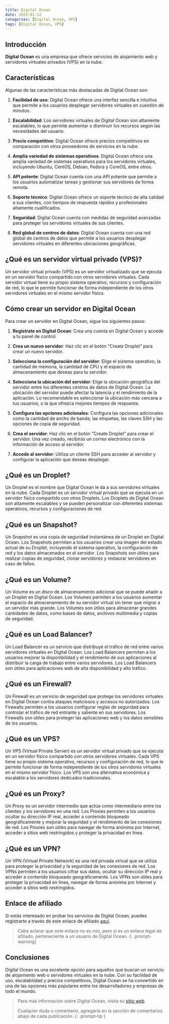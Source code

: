 ```yaml
---
title: Digital Ocean
date: 2025-01-12
categories: [Digital Ocean, VPS]
tags: [Digital Ocean, VPS]
---
```


## Introducción

**Digital Ocean** es una empresa que ofrece servicios de alojamiento web y servidores virtuales privados (VPS) en la nube.

## Características

Algunas de las características más destacadas de Digital Ocean son:

1. **Facilidad de uso**: Digital Ocean ofrece una interfaz sencilla e intuitiva que permite a los usuarios desplegar servidores virtuales en cuestión de minutos.

2. **Escalabilidad**: Los servidores virtuales de Digital Ocean son altamente escalables, lo que permite aumentar o disminuir los recursos según las necesidades del usuario.

3. **Precio competitivo**: Digital Ocean ofrece precios competitivos en comparación con otros proveedores de servicios en la nube.

4. **Amplia variedad de sistemas operativos**: Digital Ocean ofrece una amplia variedad de sistemas operativos para los servidores virtuales, incluyendo Ubuntu, CentOS, Debian, Fedora y CoreOS, entre otros.

5. **API potente**: Digital Ocean cuenta con una API potente que permite a los usuarios automatizar tareas y gestionar sus servidores de forma remota.

6. **Soporte técnico**: Digital Ocean ofrece un soporte técnico de alta calidad a sus clientes, con tiempos de respuesta rápidos y profesionales altamente cualificados.

7. **Seguridad**: Digital Ocean cuenta con medidas de seguridad avanzadas para proteger los servidores virtuales de sus clientes.

8. **Red global de centros de datos**: Digital Ocean cuenta con una red global de centros de datos que permite a los usuarios desplegar servidores virtuales en diferentes ubicaciones geográficas.

## ¿Qué es un servidor virtual privado (VPS)?

Un servidor virtual privado (VPS) es un servidor virtualizado que se ejecuta en un servidor físico compartido con otros servidores virtuales. Cada servidor virtual tiene su propio sistema operativo, recursos y configuración de red, lo que le permite funcionar de forma independiente de los otros servidores virtuales en el mismo servidor físico.

## Cómo crear un servidor en Digital Ocean

Para crear un servidor en Digital Ocean, sigue los siguientes pasos:

1. **Regístrate en Digital Ocean**: Crea una cuenta en Digital Ocean y accede a tu panel de control.

2. **Crea un nuevo servidor**: Haz clic en el botón "Create Droplet" para crear un nuevo servidor.

3. **Selecciona la configuración del servidor**: Elige el sistema operativo, la cantidad de memoria, la cantidad de CPU y el espacio de almacenamiento que deseas para tu servidor.

4. **Selecciona la ubicación del servidor**: Elige la ubicación geográfica del servidor entre los diferentes centros de datos de Digital Ocean. La ubicación del servidor puede afectar la latencia y el rendimiento de la aplicación. Lo recomendable es seleccionar la ubicación más cercana a tus usuarios, o la que ofrezca mejores tiempos de respuesta.

5. **Configura las opciones adicionales**: Configura las opciones adicionales como la cantidad de ancho de banda, las etiquetas, las claves SSH y las opciones de copia de seguridad.

6. **Crea el servidor**: Haz clic en el botón "Create Droplet" para crear el servidor. Una vez creado, recibirás un correo electrónico con la información de acceso al servidor.

7. **Accede al servidor**: Utiliza un cliente SSH para acceder al servidor y configurar la aplicación que deseas desplegar.

## ¿Qué es un Droplet?

Un Droplet es el nombre que Digital Ocean le da a sus servidores virtuales en la nube. Cada Droplet es un servidor virtual privado que se ejecuta en un servidor físico compartido con otros Droplets. Los Droplets de Digital Ocean son altamente escalables y se pueden personalizar con diferentes sistemas operativos, recursos y configuraciones de red.

## ¿Qué es un Snapshot?

Un Snapshot es una copia de seguridad instantánea de un Droplet en Digital Ocean. Los Snapshots permiten a los usuarios crear una imagen del estado actual de su Droplet, incluyendo el sistema operativo, la configuración de red y los datos almacenados en el servidor. Los Snapshots son útiles para realizar copias de seguridad, clonar servidores y restaurar servidores en caso de fallos.

## ¿Qué es un Volume?

Un Volume es un disco de almacenamiento adicional que se puede añadir a un Droplet en Digital Ocean. Los Volumes permiten a los usuarios aumentar el espacio de almacenamiento de su servidor virtual sin tener que migrar a un servidor más grande. Los Volumes son útiles para almacenar grandes cantidades de datos, como bases de datos, archivos multimedia y copias de seguridad.

## ¿Qué es un Load Balancer?

Un Load Balancer es un servicio que distribuye el tráfico de red entre varios servidores virtuales en Digital Ocean. Los Load Balancers permiten a los usuarios mejorar la disponibilidad y el rendimiento de sus aplicaciones al distribuir la carga de trabajo entre varios servidores. Los Load Balancers son útiles para aplicaciones web de alta disponibilidad y alto tráfico.

## ¿Qué es un Firewall?

Un Firewall es un servicio de seguridad que protege los servidores virtuales en Digital Ocean contra ataques maliciosos y accesos no autorizados. Los Firewalls permiten a los usuarios configurar reglas de seguridad para controlar el tráfico de red entrante y saliente en sus servidores. Los Firewalls son útiles para proteger las aplicaciones web y los datos sensibles de los usuarios.

## ¿Qué es un VPS?

Un VPS (Virtual Private Server) es un servidor virtual privado que se ejecuta en un servidor físico compartido con otros servidores virtuales. Cada VPS tiene su propio sistema operativo, recursos y configuración de red, lo que le permite funcionar de forma independiente de los otros servidores virtuales en el mismo servidor físico. Los VPS son una alternativa económica y escalable a los servidores dedicados tradicionales.

## ¿Qué es un Proxy?

Un Proxy es un servidor intermedio que actúa como intermediario entre los clientes y los servidores en una red. Los Proxies permiten a los usuarios ocultar su dirección IP real, acceder a contenido bloqueado geográficamente y mejorar la seguridad y el rendimiento de las conexiones de red. Los Proxies son útiles para navegar de forma anónima por Internet, acceder a sitios web restringidos y proteger la privacidad en línea.

## ¿Qué es un VPN?

Un VPN (Virtual Private Network) es una red privada virtual que se utiliza para proteger la privacidad y la seguridad de las conexiones de red. Los VPNs permiten a los usuarios cifrar sus datos, ocultar su dirección IP real y acceder a contenido bloqueado geográficamente. Los VPNs son útiles para proteger la privacidad en línea, navegar de forma anónima por Internet y acceder a sitios web restringidos.

## Enlace de afiliado

Si estás interesado en probar los servicios de Digital Ocean, puedes registrarte a través de este enlace de afiliado [aquí](https://m.do.co/c/00a77673dec9).

> Cabe aclarar que este enlace no es mío, pero sí es un enlace legal de afiliado, perteneciente a un usuario de Digital Ocean.
{: .prompt-warning}

## Conclusiones

Digital Ocean es una excelente opción para aquellos que buscan un servicio de alojamiento web o servidores virtuales en la nube. Con su facilidad de uso, escalabilidad y precios competitivos, Digital Ocean se ha convertido en una de las opciones más populares entre los desarrolladores y empresas de todo el mundo.

> Para más información sobre Digital Ocean, visita su [sitio web](https://www.digitalocean.com/).
>
> Cualquier duda o comentario, agregarla en la sección de comentarios abajo de cada publicación.
{: .prompt-tip }
